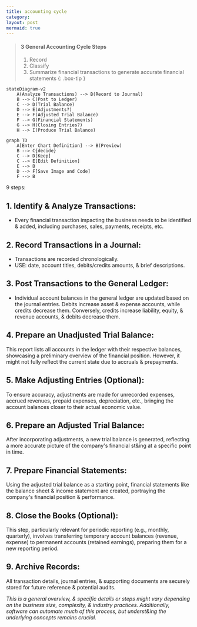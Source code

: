 ```yaml
---
title: accounting cycle
category: 
layout: post
mermaid: true
---
```


> #### 3 General Accounting Cycle Steps
>
> 1. Record
> 2. Classify
> 3. Summarize financial transactions to generate accurate financial statements
{: .box-tip }


```mermaid
stateDiagram-v2
    A(Analyze Transactions) --> B(Record to Journal)
    B --> C(Post to Ledger)
    C --> D(Trial Balance)
    D --> E(Adjustments?)
    E --> F(Adjusted Trial Balance)
    F --> G(Financial Statements)
    G --> H(Closing Entries?)
    H --> I(Produce Trial Balance)
```

```mermaid
graph TD
    A[Enter Chart Definition] --> B(Preview)
    B --> C{decide}
    C --> D[Keep]
    C --> E[Edit Definition]
    E --> B
    D --> F[Save Image and Code]
    F --> B
```

9 steps:

## 1. Identify & Analyze Transactions:

- Every financial transaction impacting the business needs to be identified & added, including purchases, sales, payments, receipts, etc.

## 2. Record Transactions in a Journal:

- Transactions are recorded chronologically.
- USE: date, account titles, debits/credits amounts, & brief descriptions.

## 3. Post Transactions to the General Ledger:

- Individual account balances in the general ledger are updated based on the journal entries. Debits increase asset & expense accounts, while credits decrease them. Conversely, credits increase liability, equity, & revenue accounts, & debits decrease them.

## 4. Prepare an Unadjusted Trial Balance:

This report lists all accounts in the ledger with their respective balances, showcasing a preliminary overview of the financial position. However, it might not fully reflect the current state due to accruals & prepayments.

## 5. Make Adjusting Entries (Optional):

To ensure accuracy, adjustments are made for unrecorded expenses, accrued revenues, prepaid expenses, depreciation, etc., bringing the account balances closer to their actual economic value.

## 6. Prepare an Adjusted Trial Balance:

After incorporating adjustments, a new trial balance is generated, reflecting a more accurate picture of the company's financial st&ing at a specific point in time.

## 7. Prepare Financial Statements:

Using the adjusted trial balance as a starting point, financial statements like the balance sheet & income statement are created, portraying the company's financial position & performance.

## 8. Close the Books (Optional):

This step, particularly relevant for periodic reporting (e.g., monthly, quarterly), involves transferring temporary account balances (revenue, expense) to permanent accounts (retained earnings), preparing them for a new reporting period.

## 9. Archive Records:

All transaction details, journal entries, & supporting documents are securely stored for future reference & potential audits.

*This is a general overview, & specific details or steps might vary depending on the business size, complexity, & industry practices. Additionally, software can automate much of this process, but underst&ing the underlying concepts remains crucial.*

